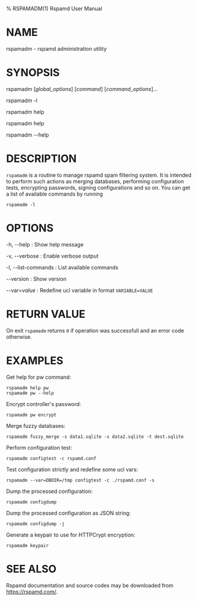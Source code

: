 % RSPAMADM(1) Rspamd User Manual

# NAME

rspamadm - rspamd administration utility

# SYNOPSIS

rspamadm [*global_options*] [*command*] [*command_options*]...

rspamadm -l

rspamadm help

rspamadm help <command>

rspamadm --help

# DESCRIPTION

`rspamadm` is a routine to manage rspamd spam filtering system. It is intended to perform
such actions as merging databases, performing configuration tests, encrypting passwords,
signing configurations and so on. You can get a list of available commands by running

    rspamadm -l

# OPTIONS

-h, \--help
:   Show help message

-v, \--verbose
:   Enable verbose output

-l, \--list-commands
:   List available commands

\--version
:   Show version

\--var=*value*
:   Redefine ucl variable in format `VARIABLE=VALUE`

# RETURN VALUE

On exit `rspamadm` returns `0` if operation was successfull and an error code otherwise.

# EXAMPLES

Get help for pw command:

    rspamadm help pw
    rspamadm pw --help

Encrypt controller's password:

    rspamadm pw encrypt

Merge fuzzy databases:

    rspamadm fuzzy_merge -s data1.sqlite -s data2.sqlite -t dest.sqlite

Perform configuration test:

    rspamadm configtest -c rspamd.conf

Test configuration strictly and redefine some ucl vars:

    rspamadm --var=DBDIR=/tmp configtest -c ./rspamd.conf -s


Dump the processed configuration:

    rspamadm configdump

Dump the processed configuration as JSON string:

    rspamadm configdump -j

Generate a keypair to use for HTTPCrypt encryption:

    rspamadm keypair

# SEE ALSO

Rspamd documentation and source codes may be downloaded from
<https://rspamd.com/>.
